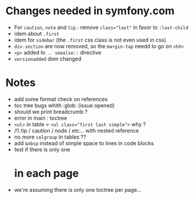 Changes needed in symfony.com 
=============================

- For `caution`, `note` and `tip` : remove `class="last"` in favor to `:last-child`
- idem about `.first`
- idem for `sidebar` (the `.first` css class is not even used in css)
- `div.section` are now removed, so the `margin-top` needd to go on `<hX>`
- `<p>` added to `.. seealso::` directive 
- `versionadded` dom changed 

Notes
=====

- add some format check on references
- toc tree bugs whith :glob: (issue opened)
- should we print breadcrumb ?
- error in main : toctree
- `<ul>` in table = `<ul class="first last simple">`  why ?
- /!\ tip / caution / node / etc... with nested reference
- no more `colgroup` in tables ??
- add `&nbsp` instead of simple space to lines in code blocks
- test if there is only one <h1> in each page
- we're assuming there is only one toctree per page...
